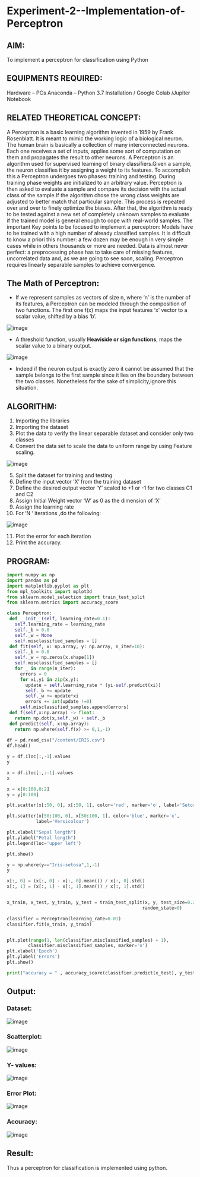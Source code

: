 # Experiment-2--Implementation-of-Perceptron
## AIM:
To implement a perceptron for classification using Python

## EQUIPMENTS REQUIRED:
Hardware – PCs
Anaconda – Python 3.7 Installation / Google Colab /Jupiter Notebook

## RELATED THEORETICAL CONCEPT:
A Perceptron is a basic learning algorithm invented in 1959 by Frank Rosenblatt. It is meant to mimic the working logic of a biological neuron. The human brain is basically a collection of many interconnected neurons. Each one receives a set of inputs, applies some sort of computation on them and propagates the result to other neurons.
A Perceptron is an algorithm used for supervised learning of binary classifiers.Given a sample, the neuron classifies it by assigning a weight to its features. To accomplish this a Perceptron undergoes two phases: training and testing. During training phase weights are initialized to an arbitrary value. Perceptron is then asked to evaluate a sample and compare its decision with the actual class of the sample.If the algorithm chose the wrong class weights are adjusted to better match that particular sample. This process is repeated over and over to finely optimize the biases. After that, the algorithm is ready to be tested against a new set of completely unknown samples to evaluate if the trained model is general enough to cope with real-world samples.
The important Key points to be focused to implement a perceptron:
Models have to be trained with a high number of already classified samples. It is difficult to know a priori this number: a few dozen may be enough in very simple cases while in others thousands or more are needed.
Data is almost never perfect: a preprocessing phase has to take care of missing features, uncorrelated data and, as we are going to see soon, scaling.
Perceptron requires linearly separable samples to achieve convergence.

## The Math of Perceptron:

* If we represent samples as vectors of size n, where ‘n’ is the number of its features, a Perceptron can be modeled through the composition of two functions. The first one f(x) maps the input features  ‘x’  vector to a scalar value, shifted by a bias ‘b’.

![image](https://user-images.githubusercontent.com/94164665/230730755-4ee0d921-07c2-4c90-804c-2ce509a74729.png)


* A threshold function, usually __Heaviside or sign functions__, maps the scalar value to a binary output.

![image](https://user-images.githubusercontent.com/94164665/230730782-802ef023-669f-4d33-b77f-6a060a2aa06a.png)

* Indeed if the neuron output is exactly zero it cannot be assumed that the sample belongs to the first sample since it lies on the boundary between the two classes. Nonetheless for the sake of simplicity,ignore this situation.



## ALGORITHM:
1. Importing the libraries
2. Importing the dataset
3. Plot the data to verify the linear separable dataset and consider only two classes
4. Convert the data set to scale the data to uniform range by using Feature scaling.

![image](https://user-images.githubusercontent.com/94164665/230729645-0a70cd2d-32c9-4598-b976-4d518c973cc0.png)

5. Split the dataset for training and testing
6. Define the input vector ‘X’ from the training dataset
7. Define the desired output vector ‘Y’ scaled to +1 or -1 for two classes C1 and C2
8. Assign Initial Weight vector ‘W’ as 0 as the dimension of ‘X’
9. Assign the learning rate
10. For ‘N ‘ iterations ,do the following:

![image](https://user-images.githubusercontent.com/94164665/230729660-29c127c3-129f-481e-8a2e-aeacc5bd798b.png)

11. Plot the error for each iteration 
12. Print the accuracy.


 ## PROGRAM:
 ```python
 import numpy as np
import pandas as pd
import matplotlib.pyplot as plt
from mpl_toolkits import mplot3d
from sklearn.model_selection import train_test_split
from sklearn.metrics import accuracy_score

class Perceptron:
  def __init__(self, learning_rate=0.1):
    self.learning_rate = learning_rate
    self._b = 0.0
    self._w = None
    self.misclassified_samples = []
  def fit(self, x: np.array, y: np.array, n_iter=10):
    self._b = 0.0
    self._w = np.zeros(x.shape[1])
    self.misclassified_samples = []
    for _ in range(n_iter):
      errors = 0
      for xi,yi in zip(x,y):
        update = self.learning_rate * (yi-self.predict(xi))
        self._b += update
        self._w += update*xi
        errors += int(update !=0)
      self.misclassified_samples.append(errors)
  def f(self,x:np.array) -> float:
    return np.dot(x,self._w) + self._b
  def predict(self, x:np.array):
    return np.where(self.f(x) >= 0,1,-1) 
    
df = pd.read_csv("/content/IRIS.csv")
df.head()

y = df.iloc[:,-1].values
y

x = df.iloc[:,:-1].values
x

x = x[0:100,0:2]
y = y[0:100]

plt.scatter(x[:50, 0], x[:50, 1], color='red', marker='o', label='Setosa')

plt.scatter(x[50:100, 0], x[50:100, 1], color='blue', marker='x',
            label='Versicolour')

plt.xlabel("Sepal length")
plt.ylabel("Petal length")
plt.legend(loc='upper left')

plt.show()

y = np.where(y=="Iris-setosa",1,-1)
y

x[:, 0] = (x[:, 0] - x[:, 0].mean()) / x[:, 0].std()
x[:, 1] = (x[:, 1] - x[:, 1].mean()) / x[:, 1].std()


x_train, x_test, y_train, y_test = train_test_split(x, y, test_size=0.25,
                                                    random_state=0)

classifier = Perceptron(learning_rate=0.01)
classifier.fit(x_train, y_train)


plt.plot(range(1, len(classifier.misclassified_samples) + 1),
         classifier.misclassified_samples, marker='o')
plt.xlabel('Epoch')
plt.ylabel('Errors')
plt.show()

print("accuracy = " , accuracy_score(classifier.predict(x_test), y_test)*100)
 ```
## Output:
### Dataset:
![image](https://user-images.githubusercontent.com/94164665/230730538-87edb83e-cca4-4eea-a8fb-3dce806d2f38.png)
### Scatterplot:
![image](https://user-images.githubusercontent.com/94164665/230730624-68b0fb76-873f-4964-9ae6-98f12fdd2c89.png)


### Y- values:
![image](https://user-images.githubusercontent.com/94164665/230730635-878340da-696d-4971-8f80-ed68536c3c3e.png)


### Error Plot:
![image](https://user-images.githubusercontent.com/94164665/230730656-fbf9c529-c30f-46c6-9e36-3084c16103ce.png)


### Accuracy:
![image](https://user-images.githubusercontent.com/94164665/230730684-9cd90ef2-c018-4d71-a187-0e9d0f00b600.png)


## Result:
Thus a perceptron for classification is implemented using python.
